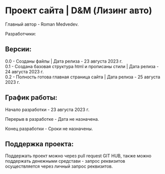 # Проект сайта | D&M (Лизинг авто)

Главный автор - Roman Medvedev.

Разработчики:

## Версии:

0.0 - Созданы файлы | Дата релиза - 23 августа 2023 г. <br>
0.1 - Создана базовая структура html и прописаны стили | Дата релиза - 24 августа 2023 г. <br>
0.2 - Полность готова главная страница сайта | Дата релиза - 25 августа 2023 г. <br>

## График работы:

Начало разработки - 23 августа 2023 г.

Перерыв в разработке - Дата не назначена.

Конец разработки - Сроки не назначены.

## Поддержка проекта:

Поддержать проект можно через pull request GIT HUB, также можно поддержать денежными средстави - запрос реквизитов осуществляется через личный запрос реквизитов.